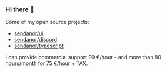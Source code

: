 ### Hi there 👋

<!--
**thejhh/thejhh** is a ✨ _special_ ✨ repository because its `README.md` (this file) appears on your GitHub profile.

Here are some ideas to get you started:

- 🔭 I’m currently working on ...
- 🌱 I’m currently learning ...
- 👯 I’m looking to collaborate on ...
- 🤔 I’m looking for help with ...
- 💬 Ask me about ...
- 📫 How to reach me: ...
- 😄 Pronouns: ...
- ⚡ Fun fact: ...
-->

Some of my open source projects:
 
 * [sendanor/ui](https://github.com/sendanor/ui)
 * [sendanor/discord](https://github.com/sendanor/discord)
 * [sendanor/typescript](https://github.com/sendanor/typescript)

I can provide commercial support 99 €/hour – and more than 80 hours/month for 75 €/hour + TAX.
